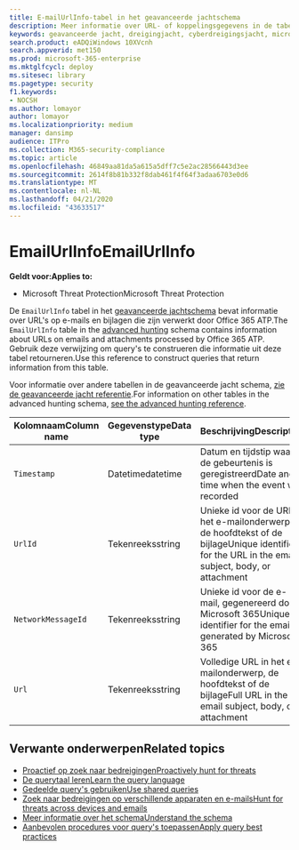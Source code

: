 ```yaml
---
title: E-mailUrlInfo-tabel in het geavanceerde jachtschema
description: Meer informatie over URL- of koppelingsgegevens in de tabel EmailUrlInfo van het geavanceerde jachtschema
keywords: geavanceerde jacht, dreigingjacht, cyberdreigingsjacht, microsoft threat protection, microsoft 365, mtp, m365, search, query, telemetrie, schemareferentie, kusto, tabel, kolom, gegevenstype, beschrijving, EmailUrlInfo, netwerkbericht-id, url, link
search.product: eADQiWindows 10XVcnh
search.appverid: met150
ms.prod: microsoft-365-enterprise
ms.mktglfcycl: deploy
ms.sitesec: library
ms.pagetype: security
f1.keywords:
- NOCSH
ms.author: lomayor
author: lomayor
ms.localizationpriority: medium
manager: dansimp
audience: ITPro
ms.collection: M365-security-compliance
ms.topic: article
ms.openlocfilehash: 46849aa81da5a615a5dff7c5e2ac28566443d3ee
ms.sourcegitcommit: 2614f8b81b332f8dab461f4f64f3adaa6703e0d6
ms.translationtype: MT
ms.contentlocale: nl-NL
ms.lasthandoff: 04/21/2020
ms.locfileid: "43633517"
---
```

# <a name="emailurlinfo"></a><span data-ttu-id="dd70e-104">EmailUrlInfo</span><span class="sxs-lookup"><span data-stu-id="dd70e-104">EmailUrlInfo</span></span>

<span data-ttu-id="dd70e-105">**Geldt voor:**</span><span class="sxs-lookup"><span data-stu-id="dd70e-105">**Applies to:**</span></span>
- <span data-ttu-id="dd70e-106">Microsoft Threat Protection</span><span class="sxs-lookup"><span data-stu-id="dd70e-106">Microsoft Threat Protection</span></span>



<span data-ttu-id="dd70e-107">De `EmailUrlInfo` tabel in het [geavanceerde jachtschema](advanced-hunting-overview.md) bevat informatie over URL's op e-mails en bijlagen die zijn verwerkt door Office 365 ATP.</span><span class="sxs-lookup"><span data-stu-id="dd70e-107">The `EmailUrlInfo` table in the [advanced hunting](advanced-hunting-overview.md) schema contains information about URLs on emails and attachments processed by Office 365 ATP.</span></span> <span data-ttu-id="dd70e-108">Gebruik deze verwijzing om query's te construeren die informatie uit deze tabel retourneren.</span><span class="sxs-lookup"><span data-stu-id="dd70e-108">Use this reference to construct queries that return information from this table.</span></span>

<span data-ttu-id="dd70e-109">Voor informatie over andere tabellen in de geavanceerde jacht schema, [zie de geavanceerde jacht referentie](advanced-hunting-schema-tables.md).</span><span class="sxs-lookup"><span data-stu-id="dd70e-109">For information on other tables in the advanced hunting schema, [see the advanced hunting reference](advanced-hunting-schema-tables.md).</span></span>

| <span data-ttu-id="dd70e-110">Kolomnaam</span><span class="sxs-lookup"><span data-stu-id="dd70e-110">Column name</span></span> | <span data-ttu-id="dd70e-111">Gegevenstype</span><span class="sxs-lookup"><span data-stu-id="dd70e-111">Data type</span></span> | <span data-ttu-id="dd70e-112">Beschrijving</span><span class="sxs-lookup"><span data-stu-id="dd70e-112">Description</span></span> |
|-------------|-----------|-------------|
| `Timestamp` | <span data-ttu-id="dd70e-113">Datetime</span><span class="sxs-lookup"><span data-stu-id="dd70e-113">datetime</span></span> | <span data-ttu-id="dd70e-114">Datum en tijdstip waarop de gebeurtenis is geregistreerd</span><span class="sxs-lookup"><span data-stu-id="dd70e-114">Date and time when the event was recorded</span></span> |
| `UrlId` | <span data-ttu-id="dd70e-115">Tekenreeks</span><span class="sxs-lookup"><span data-stu-id="dd70e-115">string</span></span> | <span data-ttu-id="dd70e-116">Unieke id voor de URL in het e-mailonderwerp, de hoofdtekst of de bijlage</span><span class="sxs-lookup"><span data-stu-id="dd70e-116">Unique identifier for the URL in the email subject, body, or attachment</span></span> |
| `NetworkMessageId` | <span data-ttu-id="dd70e-117">Tekenreeks</span><span class="sxs-lookup"><span data-stu-id="dd70e-117">string</span></span> | <span data-ttu-id="dd70e-118">Unieke id voor de e-mail, gegenereerd door Microsoft 365</span><span class="sxs-lookup"><span data-stu-id="dd70e-118">Unique identifier for the email, generated by Microsoft 365</span></span> |
| `Url` | <span data-ttu-id="dd70e-119">Tekenreeks</span><span class="sxs-lookup"><span data-stu-id="dd70e-119">string</span></span> | <span data-ttu-id="dd70e-120">Volledige URL in het e-mailonderwerp, de hoofdtekst of de bijlage</span><span class="sxs-lookup"><span data-stu-id="dd70e-120">Full URL in the email subject, body, or attachment</span></span> |

## <a name="related-topics"></a><span data-ttu-id="dd70e-121">Verwante onderwerpen</span><span class="sxs-lookup"><span data-stu-id="dd70e-121">Related topics</span></span>
- [<span data-ttu-id="dd70e-122">Proactief op zoek naar bedreigingen</span><span class="sxs-lookup"><span data-stu-id="dd70e-122">Proactively hunt for threats</span></span>](advanced-hunting-overview.md)
- [<span data-ttu-id="dd70e-123">De querytaal leren</span><span class="sxs-lookup"><span data-stu-id="dd70e-123">Learn the query language</span></span>](advanced-hunting-query-language.md)
- [<span data-ttu-id="dd70e-124">Gedeelde query's gebruiken</span><span class="sxs-lookup"><span data-stu-id="dd70e-124">Use shared queries</span></span>](advanced-hunting-shared-queries.md)
- [<span data-ttu-id="dd70e-125">Zoek naar bedreigingen op verschillende apparaten en e-mails</span><span class="sxs-lookup"><span data-stu-id="dd70e-125">Hunt for threats across devices and emails</span></span>](advanced-hunting-query-emails-devices.md)
- [<span data-ttu-id="dd70e-126">Meer informatie over het schema</span><span class="sxs-lookup"><span data-stu-id="dd70e-126">Understand the schema</span></span>](advanced-hunting-schema-tables.md)
- [<span data-ttu-id="dd70e-127">Aanbevolen procedures voor query's toepassen</span><span class="sxs-lookup"><span data-stu-id="dd70e-127">Apply query best practices</span></span>](advanced-hunting-best-practices.md)
